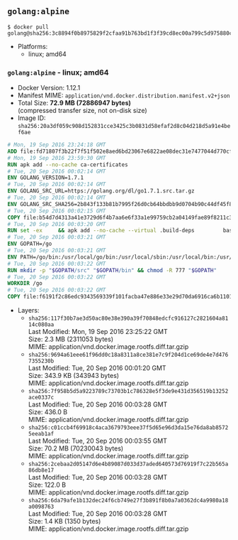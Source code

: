 ## `golang:alpine`

```console
$ docker pull golang@sha256:3c8894f0b8975829f2cfaa91b763bd1f3f39cd8ec00a799c5d975880ce8127a9
```

-	Platforms:
	-	linux; amd64

### `golang:alpine` - linux; amd64

-	Docker Version: 1.12.1
-	Manifest MIME: `application/vnd.docker.distribution.manifest.v2+json`
-	Total Size: **72.9 MB (72886947 bytes)**  
	(compressed transfer size, not on-disk size)
-	Image ID: `sha256:20a3df059c908d152831cce3425c3b0831d58efaf2d8c04d218d5a91e4bef6ae`

```dockerfile
# Mon, 19 Sep 2016 23:24:18 GMT
ADD file:fd71807f3b22f7f51f502e8aed6bd23067e6822ae08dec31e7477044d770cf48 in / 
# Mon, 19 Sep 2016 23:59:30 GMT
RUN apk add --no-cache ca-certificates
# Tue, 20 Sep 2016 00:02:14 GMT
ENV GOLANG_VERSION=1.7.1
# Tue, 20 Sep 2016 00:02:14 GMT
ENV GOLANG_SRC_URL=https://golang.org/dl/go1.7.1.src.tar.gz
# Tue, 20 Sep 2016 00:02:14 GMT
ENV GOLANG_SRC_SHA256=2b843f133b81b7995f26d0cb64bbdbb9d0704b90c44df45f844d28881ad442d3
# Tue, 20 Sep 2016 00:02:15 GMT
COPY file:b54d7d4313a41e3729d6f4b7aa6e6f33a1e99759cb2a04149fae89f8211c3a65 in / 
# Tue, 20 Sep 2016 00:03:20 GMT
RUN set -ex 	&& apk add --no-cache --virtual .build-deps 		bash 		gcc 		musl-dev 		openssl 		go 		&& export GOROOT_BOOTSTRAP="$(go env GOROOT)" 		&& wget -q "$GOLANG_SRC_URL" -O golang.tar.gz 	&& echo "$GOLANG_SRC_SHA256  golang.tar.gz" | sha256sum -c - 	&& tar -C /usr/local -xzf golang.tar.gz 	&& rm golang.tar.gz 	&& cd /usr/local/go/src 	&& patch -p2 -i /no-pic.patch 	&& ./make.bash 		&& rm -rf /*.patch 	&& apk del .build-deps
# Tue, 20 Sep 2016 00:03:21 GMT
ENV GOPATH=/go
# Tue, 20 Sep 2016 00:03:21 GMT
ENV PATH=/go/bin:/usr/local/go/bin:/usr/local/sbin:/usr/local/bin:/usr/sbin:/usr/bin:/sbin:/bin
# Tue, 20 Sep 2016 00:03:22 GMT
RUN mkdir -p "$GOPATH/src" "$GOPATH/bin" && chmod -R 777 "$GOPATH"
# Tue, 20 Sep 2016 00:03:22 GMT
WORKDIR /go
# Tue, 20 Sep 2016 00:03:22 GMT
COPY file:f6191f2c86edc9343569339f101facba47e886e33e29d70da6916ca6b1101a53 in /usr/local/bin/ 
```

-	Layers:
	-	`sha256:117f30b7ae3d50ac80e38e390a39f70848edcfc916127c2821604a8114c080aa`  
		Last Modified: Mon, 19 Sep 2016 23:25:22 GMT  
		Size: 2.3 MB (2311053 bytes)  
		MIME: application/vnd.docker.image.rootfs.diff.tar.gzip
	-	`sha256:9694a61eee61f96dd0c18a8311a8ce381e7c9f204d1ce69de4e7d4767355230b`  
		Last Modified: Tue, 20 Sep 2016 00:01:20 GMT  
		Size: 343.9 KB (343943 bytes)  
		MIME: application/vnd.docker.image.rootfs.diff.tar.gzip
	-	`sha256:7f958b5d5a9223789c73703b1c786328e5f3de9e431d356519b13252ace0337c`  
		Last Modified: Tue, 20 Sep 2016 00:03:28 GMT  
		Size: 436.0 B  
		MIME: application/vnd.docker.image.rootfs.diff.tar.gzip
	-	`sha256:c01ccb4f69918c4aca3679793eee37f5d65e96d3da15e76da8ab85725eeab1af`  
		Last Modified: Tue, 20 Sep 2016 00:03:55 GMT  
		Size: 70.2 MB (70230043 bytes)  
		MIME: application/vnd.docker.image.rootfs.diff.tar.gzip
	-	`sha256:2cebaa2d05147d6e4b89087d033d37aded640573d76919f7c22b565a86db8e17`  
		Last Modified: Tue, 20 Sep 2016 00:03:28 GMT  
		Size: 122.0 B  
		MIME: application/vnd.docker.image.rootfs.diff.tar.gzip
	-	`sha256:6da79afe1b132dec24f6cb749e27f3b891f8b0a7a0362dc4a9980a18a0098763`  
		Last Modified: Tue, 20 Sep 2016 00:03:28 GMT  
		Size: 1.4 KB (1350 bytes)  
		MIME: application/vnd.docker.image.rootfs.diff.tar.gzip
